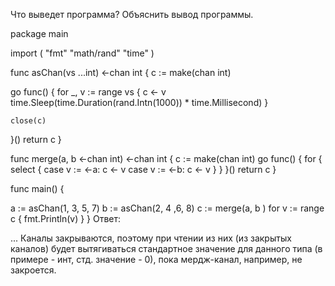 Что выведет программа? Объяснить вывод программы.

package main

import (
  "fmt"
  "math/rand"
  "time"
)

func asChan(vs ...int) <-chan int {
  c := make(chan int)

  go func() {
    for _, v := range vs {
      c <- v
      time.Sleep(time.Duration(rand.Intn(1000)) * time.Millisecond)
    }

    close(c)
  }()
  return c
}

func merge(a, b <-chan int) <-chan int {
  c := make(chan int)
  go func() {
    for {
      select {
      case v := <-a:
        c <- v
      case v := <-b:
        c <- v
      }
    }
  }()
  return c
}

func main() {

  a := asChan(1, 3, 5, 7)
  b := asChan(2, 4 ,6, 8)
  c := merge(a, b )
  for v := range c {
    fmt.Println(v)
  }
}
Ответ:

...
Каналы закрываются, поэтому при чтении из них (из закрытых каналов) будет вытягиваться стандартное значение для данного типа (в примере - инт, стд. значение - 0), пока мердж-канал, например, не закроется.